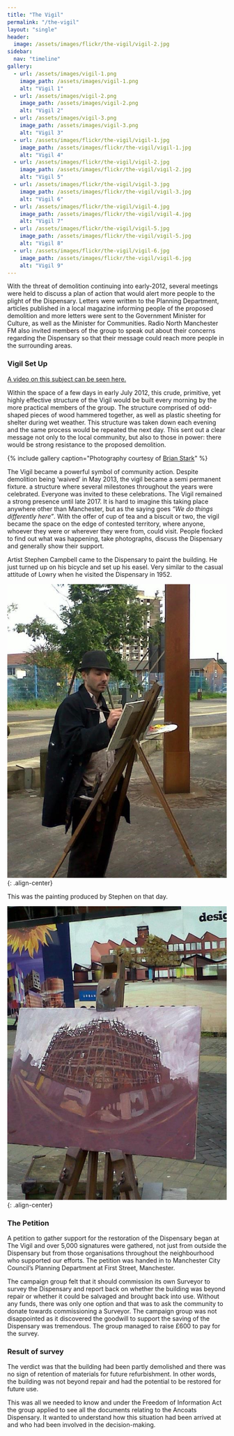 ```yaml
---
title: "The Vigil"
permalink: "/the-vigil"
layout: "single"
header:
  image: /assets/images/flickr/the-vigil/vigil-2.jpg
sidebar:
  nav: "timeline"
gallery:
  - url: /assets/images/vigil-1.png
    image_path: /assets/images/vigil-1.png
    alt: "Vigil 1"
  - url: /assets/images/vigil-2.png
    image_path: /assets/images/vigil-2.png
    alt: "Vigil 2"
  - url: /assets/images/vigil-3.png
    image_path: /assets/images/vigil-3.png
    alt: "Vigil 3"
  - url: /assets/images/flickr/the-vigil/vigil-1.jpg
    image_path: /assets/images/flickr/the-vigil/vigil-1.jpg
    alt: "Vigil 4"
  - url: /assets/images/flickr/the-vigil/vigil-2.jpg
    image_path: /assets/images/flickr/the-vigil/vigil-2.jpg
    alt: "Vigil 5"
  - url: /assets/images/flickr/the-vigil/vigil-3.jpg
    image_path: /assets/images/flickr/the-vigil/vigil-3.jpg
    alt: "Vigil 6"
  - url: /assets/images/flickr/the-vigil/vigil-4.jpg
    image_path: /assets/images/flickr/the-vigil/vigil-4.jpg
    alt: "Vigil 7"
  - url: /assets/images/flickr/the-vigil/vigil-5.jpg
    image_path: /assets/images/flickr/the-vigil/vigil-5.jpg
    alt: "Vigil 8"
  - url: /assets/images/flickr/the-vigil/vigil-6.jpg
    image_path: /assets/images/flickr/the-vigil/vigil-6.jpg
    alt: "Vigil 9"
---
```


With the threat of demolition continuing into early-2012, several meetings were held to discuss a plan of action that would alert more people to the plight of the Dispensary. Letters were written to the Planning Department, articles published in a local magazine informing people of the proposed demolition and more letters were sent to the Government Minister for Culture, as well as the Minister for Communities. Radio North Manchester FM also invited members of the group to speak out about their concerns regarding the Dispensary so that their message could reach more people in the surrounding areas. 

### Vigil Set Up 

[A video on this subject can be seen here.](https://fb.watch/34k5CTPsM-/)

Within the space of a few days in early July 2012, this crude, primitive, yet highly effective structure of the Vigil would be built every morning by the more practical members of the group. The structure comprised of odd-shaped pieces of wood hammered together, as well as plastic sheeting for shelter during wet weather. This structure was taken down each evening and the same process would be repeated the next day. This sent out a clear message not only to the local community, but also to those in power: there would be strong resistance to the proposed demolition.

{% include gallery caption="Photography courtesy of [Brian Stark](https://www.facebook.com/Brian-Stark-photography-227909870599755/)" %}

The Vigil became a powerful symbol of community action. Despite demolition being ‘waived’ in May 2013, the vigil became a semi permanent fixture. a structure where several milestones throughout the years were celebrated. Everyone was invited to these celebrations. The Vigil remained a strong presence until late 2017. It is hard to imagine this taking place anywhere other than Manchester, but as the saying goes *“We do things differently here”*. With the offer of cup of tea and a biscuit or two, the vigil became the space on the edge of contested territory, where anyone, whoever they were or wherever they were from, could visit. People flocked to find out what was happening, take photographs, discuss the Dispensary and generally show their support.  

Artist Stephen Campbell came to the Dispensary to paint the building. He just turned up on his bicycle and set up his easel. Very similar to the casual attitude of Lowry when he visited the Dispensary in 1952.

![Artist Stephen Campbell](assets/images/flickr/the-vigil/vigil-painter.jpg){: .align-center}

This was the painting produced by Stephen on that day.

![Vigil Painting](assets/images/flickr/the-vigil/vigil-painting.jpg){: .align-center}

### The Petition

A petition to gather support for the restoration of the Dispensary began at The Vigil and over 5,000 signatures were gathered, not just from outside the Dispensary but from those organisations throughout the neighbourhood who supported our efforts. The petition was handed in to Manchester City Council’s Planning Department at First Street, Manchester.

The campaign group felt that it should commission its own Surveyor to survey the Dispensary and report back on whether the building was beyond repair or whether it could be salvaged and brought back into use.  Without any funds, there was only one option and that was to ask the community to donate towards commissioning a Surveyor.  The campaign group was not disappointed as it discovered the goodwill to support the saving of the Dispensary was tremendous.  The group managed to raise £600 to pay for the survey.  

### Result of survey

The verdict was that the building had been partly demolished and there was no sign of retention of materials for future refurbishment. In other words, the building was not beyond repair and had the potential to be restored for future use.

This was all we needed to know and under the Freedom of Information Act the group applied to see all the documents relating to the Ancoats Dispensary.  It wanted to understand how this situation had been arrived at and who had been involved in the decision-making.
